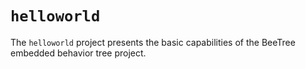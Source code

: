 # `helloworld`

The `helloworld` project presents the basic capabilities of the BeeTree embedded behavior tree project.